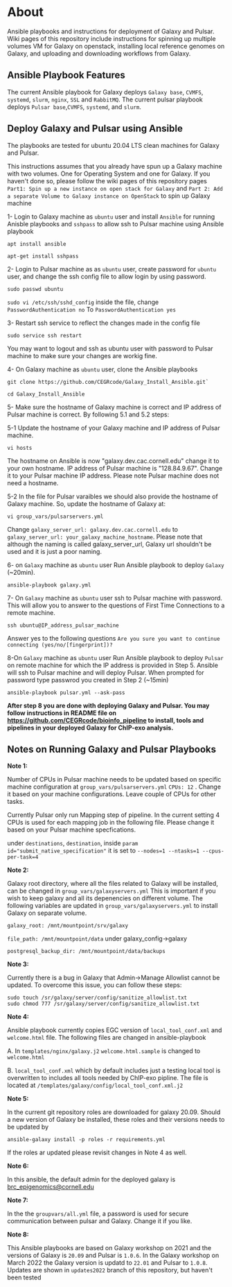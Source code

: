 <h1> About</h1>
Ansible playbooks and instructions for deployment of Galaxy and Pulsar. Wiki pages of this repository include instructions for spinning up multiple volumes VM for Galaxy on openstack,  installing local reference genomes on Galaxy, and uploading and downloading workflows from Galaxy.

<h2> Ansible Playbook Features </h2>

The current Ansible playbook for Galaxy deploys `Galaxy base`, `CVMFS`, `systemd`, `slurm`, `nginx`, `SSL` and `RabbitMQ`. The current pulsar playbook deploys `Pulsar base`,`CVMFS`, `systemd`, and `slurm`.
  

<h2> Deploy Galaxy and Pulsar using Ansible </h2>

The playbooks are tested for ubuntu 20.04 LTS clean machines for Galaxy and Pulsar.

This instructions assumes that you already have spun up a Galaxy machine with two volumes. One for Operating System and one for Galaxy. If you haven't done so, please follow the wiki pages of this repository pages `Part1: Spin up a new instance on open stack for Galaxy` and `Part 2: Add a separate Volume to Galaxy instance on OpenStack` to spin up Galaxy machine

1- Login to Galaxy machine as `ubuntu` user and install `Ansible` for running Anisble playbooks and `sshpass` to allow ssh to Pulsar machine using Ansible playbook

```
apt install ansible

apt-get install sshpass
```

2- Login to Pulsar machine as as `ubuntu` user, create password for `ubuntu` user, and change the ssh config file to allow login by using password.

```
sudo passwd ubuntu
```

`sudo vi /etc/ssh/sshd_config` inside the file, change `PasswordAuthentication no` To `PasswordAuthentication yes`
    
 3- Restart ssh service to reflect the changes made in the config file
 
 ```
 sudo service ssh restart
 ```
 You may want to logout and ssh as ubuntu user with password to Pulsar machine to make sure your changes are workig fine.

4- On Galaxy machine as `ubuntu` user, clone the Ansible playbooks
  
  ```
  git clone https://github.com/CEGRcode/Galaxy_Install_Ansible.git`
    
  cd Galaxy_Install_Ansible
  ```
5- Make sure the hostname of Galaxy machine is correct and IP address of Pulsar machine is correct. By following 5.1 and 5.2 steps:

  5-1 Update the hostname of your Galaxy machine and IP address of Pulsar machine. 
  ```
  vi hosts
  ```
  The hostname on Ansible is now "galaxy.dev.cac.cornell.edu" change it to your own hostname. 
  IP address of Pulsar machine is "128.84.9.67". Change it to your Pulsar machine IP address.  Please note Pulsar machine does not need a hostname.
  
  5-2 In the file for Pulsar varaibles we should also provide the hostname of Galaxy machine. So, update the hostname of Galaxy at:
  ```
  vi group_vars/pulsarservers.yml
  ```
 Change `galaxy_server_url: galaxy.dev.cac.cornell.edu` to `galaxy_server_url: your_galaxy_machine_hostname`. Please note that although the naming is called galaxy_server_url, Galaxy url shouldn't be used and it is just a poor naming.
   
 
6- on `Galaxy` machine as `ubuntu` user Run Ansible playbook to deploy `Galaxy` (~20min).
 
```
ansible-playbook galaxy.yml
```

7- On `Galaxy` machine as `ubuntu` user ssh to Pulsar machine with password. This will allow you to answer to the questions of First Time Connections to a remote machine. 
```
ssh ubuntu@IP_address_pulsar_machine
```
Answer yes to the following questions
`Are you sure you want to continue connecting (yes/no/[fingerprint])?`


8-On `Galaxy` machine as `ubuntu` user Run Ansible playbook to deploy `Pulsar` on remote machine for which the IP address is provided in Step 5. Ansible will ssh to Pulsar machine and will deploy Pulsar. When prompted for password type passwrod you created in Step 2 (~15min)

    
```
ansible-playbook pulsar.yml --ask-pass
```

**After step 8 you are done with deploying Galaxy and Pulsar. You may follow instructions in README file on https://github.com/CEGRcode/bioinfo_pipeline to install, tools and pipelines in your deployed Galaxy for ChIP-exo analysis.**

<h2> Notes on Running Galaxy and Pulsar Playbooks </h2>

**Note 1:**

Number of CPUs in Pulsar machine needs to be updated based on specific machine configuration at `group_vars/pulsarservers.yml`
`CPUs: 12` . Change it based on your machine configurations. Leave couple of CPUs for other tasks.

Currently Pulsar only run Mapping step of pipeline. In the current setting 4 CPUs is used for each mapping job in the following file. Please change it based on your Pulsar machine specfications. 

under `destinations`, `destination`, inside `param id="submit_native_specification"` it is set to ` --nodes=1 --ntasks=1 --cpus-per-task=4 `

**Note 2:**

Galaxy root directory, where all the files related to Galaxy will be installed, can be changed in `group_vars/galaxyservers.yml`
This is important if you wish to keep galaxy and all its depenencies on different volume.
The following variables are updated in `group_vars/galaxyservers.yml` to install Galaxy on separate volume.

`galaxy_root: /mnt/mountpoint/srv/galaxy`

`file_path: /mnt/mountpoint/data` under galaxy_config->galaxy 

`postgresql_backup_dir: /mnt/mountpoint/data/backups` 


**Note 3:**

Currently there is a bug in Galaxy that Admin->Manage Allowlist cannot be updated. To overcome this issue, you can follow these steps:
 
```
sudo touch /sr/galaxy/server/config/sanitize_allowlist.txt
sudo chmod 777 /sr/galaxy/server/config/sanitize_allowlist.txt
```

**Note 4:**

Ansible playbook currently copies EGC version of `local_tool_conf.xml` and `welcome.html` file. The following files are changed in ansible-playbook

A. In `templates/nginx/galaxy.j2`  `welcome.html.sample` is changed to `welcome.html`

B. `local_tool_conf.xml` which by default includes just a testing local tool is overwritten to includes all tools needed by ChIP-exo pipline. The file is located at `/templates/galaxy/config/local_tool_conf.xml.j2`

**Note 5:** 

In the current git repository roles are downloaded for galaxy 20.09. Should a new version of Galaxy be installed, these roles and their versions needs to be updated by

```
ansible-galaxy install -p roles -r requirements.yml
```

If the roles ar updated please revisit changes in Note 4 as well.
 
**Note 6:** 

In this ansible, the default admin for the deployed galaxy is brc_epigenomics@cornell.edu

**Note 7:**

In the the `groupvars/all.yml` file, a password is used for secure communication between pulsar and Galaxy. Change it if you like.

**Note 8:**

This Ansible playbooks are based on Galaxy workshop on 2021 and the versions of Galaxy is `20.09` and Pulsar is `1.0.6`. In the Galaxy workshop on March 2022 the Galaxy version is updatd to `22.01` and Pulsar to `1.0.8`. Updates are shown in `updates2022` branch of this repository, but haven't been tested


